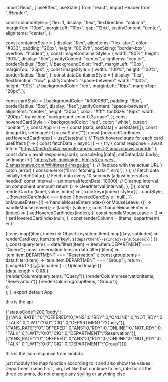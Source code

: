 import React, { useEffect, useState } from "react";
import Header from "./Header";

const columnStyle = {
  flex: 1,
  display: "flex",
  flexDirection: "column",
  marginTop: "10px",
  marginLeft: "10px",
  gap: "12px",
  justifyContent: "center",
  alignItems: "center",
};

const containerStyle = {
  display: "flex",
  alignItems: "flex-start",
  color: "#333",
  padding: "20px",
  height: "80.9vh",
  boxSizing: "border-box",
  overflow: "hidden",
};
const imageContainerStyle = {
  width: "80%",
  height: "90%",
  display: "flex",
  justifyContent: "center",
  alignItems: "center",
  borderRadius: "5px",
  // backgroundColor: "red",
  marginLeft: "10px",
  marginTop: "25px",
};
const imageStyle = {
  width: "100%",
  height: "100%",
  borderRadius: "5px",
};
const dataContainerStyle = {
  display: "flex",
  flexDirection: "row",
  justifyContent: "space-between",
  width: "100%",
  height: "90%",
  // backgroundColor: "red",
  marginLeft: "10px",
  marginTop: "20px",
};

const cardStyle = {
  backgroundColor: "#00008B",
  padding: "8px",
  borderRadius: "5px",
  display: "flex",
  justifyContent: "space-between",
  alignItems: "center",
  height: "30px",
  color: "#fff",
  fontSize: "16px",
  width: "200px",
  transition: "background-color 0.3s ease",
};
const hoveredCardStyle = {
  backgroundColor: "red",
  color: "white",
  cursor: "pointer",
};
const App = () => {
  const [data, setData] = useState([]);
  const [imageUrl, setImageUrl] = useState("");
  const [hoveredCardIndex, setHoveredCardIndex] = useState(null); // Track hovered state for each card
  useEffect(() => {
    const fetchData = async () => {
      try {
        const response = await fetch(
          "https://0ns1q7m4zj.execute-api.eu-west-2.amazonaws.com/de"
        );
        const data = await response.json();
        console.log(data);
        setData(data.body);
        setImageUrl(
          "https://wb-quicksight-html.s3.eu-west-2.amazonaws.com/Whitbread-image.jpg"
        ); // Replace with the actual URL
      } catch (error) {
        console.error("Error fetching data:", error);
      }
    };
    // Fetch data initially
    fetchData();
    // Fetch data every 10 seconds (adjust interval as needed)
    const interval = setInterval(fetchData, 10000);
    // Cleanup interval on component unmount
    return () => clearInterval(interval);
  }, []);
  const renderCard = (label, value, index) => (
    <div
      key={index}
      style={{
        ...cardStyle,
        ...(hoveredCardIndex === index ? hoveredCardStyle : null),
      }}
      onMouseEnter={() => handleMouseEnter(index)}
      onMouseLeave={() => handleMouseLeave()}
    >
      <span>{label}:</span>
      <span>{value}</span>
    </div>
  );
  const handleMouseEnter = (index) => {
    setHoveredCardIndex(index);
  };
  const handleMouseLeave = () => {
    setHoveredCardIndex(null);
  };
  const renderColumn = (items, department) => (
    <div style={columnStyle}>
      {items.map((item, index) =>
        Object.keys(item.Item).map((key, subIndex) =>
          renderCard(key, item.Item[key], `${department}-${index}-${subIndex}`)
        )
      )}
    </div>
  );
  const queryItems = data.filter((item) => item.Item.DEPARTMENT === "Query");
  const reservationItems = data.filter(
    (item) => item.Item.DEPARTMENT === "Reservation"
  );
  const groupItems = data.filter((item) => item.Item.DEPARTMENT === "Group");
  return (
    <div style={containerStyle}>
      <div style={imageContainerStyle}>
        {imageUrl ? (
          <img src={imageUrl} alt="Uploaded" style={imageStyle} />
        ) : (
          <span>Upload Image</span>
        )}
      </div>
      {data.length > 0 && (
        <div style={dataContainerStyle}>
          {renderColumn(queryItems, "Query")}
          {renderColumn(reservationItems, "Reservation")}
          {renderColumn(groupItems, "Group")}
        </div>
      )}
    </div>
  );
};
export default App;




this is the api

{"statusCode":200,"body":[[{"ANS_RATE":"0","OFFERED":0,"ANS":0,"RDY":0,"ONLINE":0,"NOT_RDY":0,"TALK":0,"LWT":"0:0","CIQ":0,"DEPARTMENT":"Query"}],[{"ANS_RATE":"0","OFFERED":0,"ANS":0,"RDY":0,"ONLINE":0,"NOT_RDY":0,"TALK":0,"LWT":"0:0","CIQ":0,"DEPARTMENT":"Reservation"}],[{"ANS_RATE":"0","OFFERED":0,"ANS":0,"RDY":0,"ONLINE":0,"NOT_RDY":0,"TALK":0,"LWT":"0:0","CIQ":0,"DEPARTMENT":"Group"}]]}


this is the json response from lambda.

just modufy the map function according to it and also show the values , Department name first , ciq, lwt like that continue to ans_rate for all the three columns, do not change any styling or anything else 
